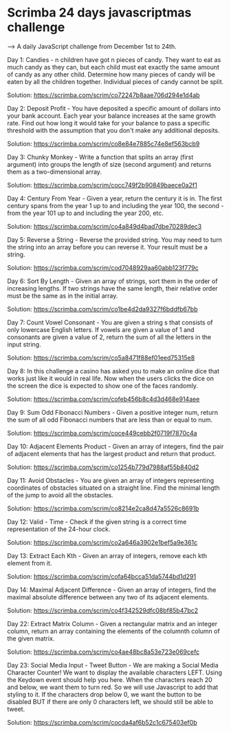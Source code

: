# Scrimba 24 days javascriptmas challenge

--> A daily JavaScript challenge from December 1st to 24th.

Day 1: Candies - n children have got n pieces of candy. They want to eat as much candy as they can, but each child must eat exactly the same amount of candy as any other child. Determine how many pieces of candy will be eaten by all the children together. Individual pieces of candy cannot be split.

Solution: https://scrimba.com/scrim/co72247b8aae706d294e1d4ab

Day 2: Deposit Profit - You have deposited a specific amount of dollars into your bank account. Each year your balance increases at the same growth rate. Find out how long it would take for your balance to pass a specific threshold with the assumption that you don't make any additional deposits.

Solution: https://scrimba.com/scrim/co8e84e7885c74e8ef563bcb9

Day 3: Chunky Monkey - Write a function that splits an array (first argument) into groups the length of size (second argument) and returns them as a two-dimensional array.

Solution: https://scrimba.com/scrim/cocc749f2b90849baece0a2f1

Day 4: Century From Year - Given a year, return the century it is in. The first century spans from the year 1 up to and including the year 100, the second - from the year 101 up to and including the year 200, etc.

Solution: https://scrimba.com/scrim/co4a849d4bad7dbe70289dec3

Day 5: Reverse a String - Reverse the provided string. You may need to turn the string into an array before you can reverse it. Your result must be a string.

Solution: https://scrimba.com/scrim/cod7048929aa60abb123f779c

Day 6: Sort By Length - Given an array of strings, sort them in the order of increasing lengths. If two strings have the same length, their relative order must be the same as in the initial array.

Solution: https://scrimba.com/scrim/co1be4d2da9327f6bddfb67bb

Day 7: Count Vowel Consonant - You are given a string s that consists of only lowercase English letters. If vowels are given a value of 1 and consonants are given a value of 2, return the sum of all the letters in the input string.

Solution: https://scrimba.com/scrim/co5a8471f88ef01eed75315e8

Day 8: In this challenge a casino has asked you to make an online dice that works just like it would in real life. Now when the users clicks the dice on the screen the dice is expected to show one of the faces randomly.

Solution: https://scrimba.com/scrim/cofeb456b8c4d3d468e914aee

Day 9: Sum Odd Fibonacci Numbers - Given a positive integer num, return the sum of all odd Fibonacci numbers that are less than or equal to num.

Solution: https://scrimba.com/scrim/coce449cebb2f0719f7870c4a

Day 10: Adjacent Elements Product - Given an array of integers, find the pair of adjacent elements that has the largest product and return that product.

Solution: https://scrimba.com/scrim/co1254b779d7988af55b840d2

Day 11: Avoid Obstacles - You are given an array of integers representing coordinates of obstacles situated on a straight line. Find the minimal length of the jump to avoid all the obstacles.

Solution: https://scrimba.com/scrim/co8214e2ca8d47a5526c8691b

Day 12: Valid - Time - Check if the given string is a correct time representation of the 24-hour clock.

Solution: https://scrimba.com/scrim/co2a646a3902e1bef5a9e361c

Day 13: Extract Each Kth - Given an array of integers, remove each kth element from it.

Solution: https://scrimba.com/scrim/cofa64bcca51da5744bd1d291

Day 14: Maximal Adjacent Difference - Given an array of integers, find the maximal absolute difference between any two of its adjacent elements.

Solution: https://scrimba.com/scrim/co4f342529dfc08bf85b47bc2

Day 22: Extract Matrix Column - Given a rectangular matrix and an integer column, return an array containing the elements of the columnth column of the given matrix.

Solution: https://scrimba.com/scrim/co4ae48bc8a53e723e069cefc

Day 23: Social Media Input - Tweet Button - We are making a Social Media Character Counter! We want to display the available characters LEFT.
Using the Keydown event should help you here. When the characters reach 20 and below, we want them to turn red. So we will use Javascript to add that styling to it. If the characters drop below 0, we want the button to be disabled BUT if there are only 0 characters left, we should still be able to tweet.

Solution: https://scrimba.com/scrim/cocda4af6b52c1c675403ef0b
